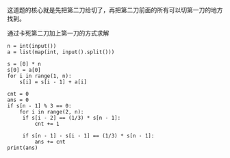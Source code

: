 这道题的核心就是先把第二刀给切了，再把第二刀前面的所有可以切第一刀的地方找到。  

通过卡死第二刀加上第一刀的方式求解
```
n = int(input())
a = list(map(int, input().split()))

s = [0] * n
s[0] = a[0]
for i in range(1, n):
    s[i] = s[i - 1] + a[i]

cnt = 0
ans = 0
if s[n - 1] % 3 == 0:
    for i in range(2, n):
     if s[i - 2] == (1/3) * s[n - 1]:
         cnt += 1
    
     if s[n - 1] - s[i - 1] == (1/3) * s[n - 1]:
         ans += cnt
print(ans)
```

